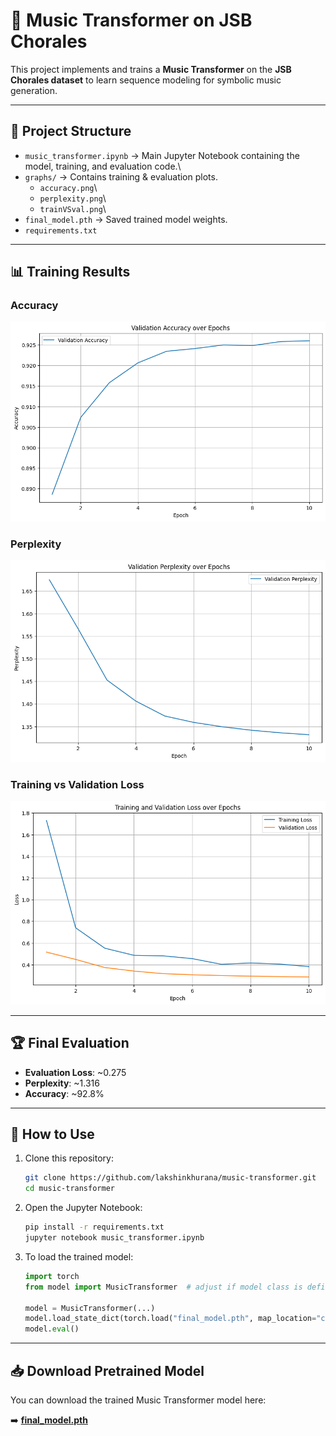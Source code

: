 # 🎵 Music Transformer on JSB Chorales

This project implements and trains a **Music Transformer** on the **JSB
Chorales dataset** to learn sequence modeling for symbolic music
generation.

------------------------------------------------------------------------

## 📂 Project Structure

-   `music_transformer.ipynb` → Main Jupyter Notebook containing the
    model, training, and evaluation code.\
-   `graphs/` → Contains training & evaluation plots.
    -   `accuracy.png`\
    -   `perplexity.png`\
    -   `trainVSval.png`\
-   `final_model.pth` → Saved trained model weights.
-   `requirements.txt`

------------------------------------------------------------------------

## 📊 Training Results

### Accuracy

![Accuracy](graphs/accuracy.png)

### Perplexity

![Perplexity](graphs/perplexity.png)

### Training vs Validation Loss

![Training vs Validation](graphs/trainVSval.png)

------------------------------------------------------------------------

## 🏆 Final Evaluation

-   **Evaluation Loss**: \~0.275
-   **Perplexity**: \~1.316
-   **Accuracy**: \~92.8%

------------------------------------------------------------------------

## 🚀 How to Use

1.  Clone this repository:

    ``` bash
    git clone https://github.com/lakshinkhurana/music-transformer.git
    cd music-transformer
    ```

2.  Open the Jupyter Notebook:

    ``` bash
    pip install -r requirements.txt
    jupyter notebook music_transformer.ipynb
    ```

3.  To load the trained model:

    ``` python
    import torch
    from model import MusicTransformer  # adjust if model class is defined inside notebook

    model = MusicTransformer(...)
    model.load_state_dict(torch.load("final_model.pth", map_location="cpu"))
    model.eval()
    ```

------------------------------------------------------------------------

## 📥 Download Pretrained Model

You can download the trained Music Transformer model here:

➡️ [**final_model.pth**](final_model.pth)
